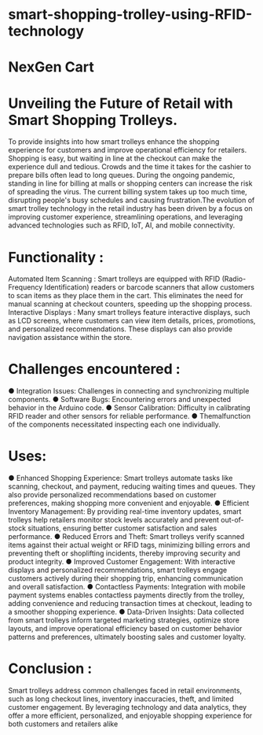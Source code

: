 # smart-shopping-trolley-using-RFID-technology
# NexGen Cart
#  Unveiling the Future of Retail with Smart Shopping Trolleys.
  To provide insights into how smart trolleys enhance the shopping experience for customers and improve operational efficiency for retailers.
  Shopping is easy, but waiting in line at the checkout can make the experience dull and tedious. Crowds and the time it takes for the cashier to prepare bills often lead to long queues. During the
 ongoing pandemic, standing in line for billing at malls or shopping centers can increase the risk of spreading the virus. The current billing system takes up too much time, disrupting people's busy
 schedules and causing frustration.The evolution of smart trolley technology in the retail industry has been driven by a focus on improving customer experience, streamlining operations, and leveraging advanced technologies such as RFID, IoT, AI, and mobile connectivity.
 # Functionality :
  Automated Item Scanning : Smart trolleys are equipped with RFID (Radio-Frequency Identification) readers or barcode scanners that allow customers to scan items as they place
 them in the cart. This eliminates the need for manual scanning at checkout counters, speeding up the shopping process. 
 Interactive Displays : Many smart trolleys feature interactive displays, such as LCD screens, where customers can view item details, prices, promotions, and personalized recommendations. These displays can also provide navigation assistance within the store.
  # Challenges encountered :
 ● Integration Issues: Challenges in connecting and synchronizing multiple components.
 ● Software Bugs: Encountering errors and unexpected behavior in the Arduino code.
 ● Sensor Calibration: Difficulty in calibrating RFID reader and other sensors for reliable performance.
 ● Themalfunction of the components necessitated inspecting each one individually.
  # Uses:
 ● Enhanced Shopping Experience: Smart trolleys automate tasks like scanning, checkout, and payment, reducing waiting times and queues. They also provide personalized recommendations based on customer preferences, making shopping more convenient and enjoyable.
 ● Efficient Inventory Management: By providing real-time inventory updates, smart trolleys help retailers monitor stock levels accurately and prevent out-of-stock situations, ensuring better customer satisfaction and sales performance.
 ● Reduced Errors and Theft: Smart trolleys verify scanned items against their actual weight or RFID tags, minimizing billing errors and preventing theft or shoplifting incidents, thereby improving security and product integrity.
 ● Improved Customer Engagement: With interactive displays and personalized recommendations, smart trolleys engage customers actively during their shopping trip, enhancing communication and overall satisfaction.
● Contactless Payments: Integration with mobile payment systems enables contactless payments directly from the trolley, adding convenience and reducing transaction times at checkout, leading to a smoother shopping experience.
 ● Data-Driven Insights: Data collected from smart trolleys inform targeted marketing strategies, optimize store layouts, and improve operational efficiency based on customer behavior patterns and preferences, ultimately boosting sales and customer loyalty.
 # Conclusion :
 Smart trolleys address common challenges faced in retail environments, such as long checkout lines, inventory inaccuracies, theft, and limited customer engagement. By leveraging technology and data analytics, they offer a more efficient, personalized, and enjoyable shopping experience for both customers and retailers alike
 
 
 

